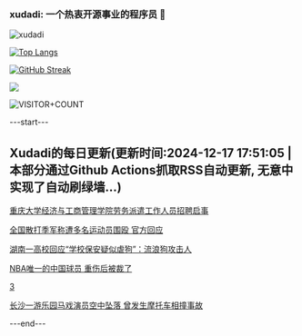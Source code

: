 ### xudadi: 一个热衷开源事业的程序员 👋

![xudadi](https://github-readme-stats-git-masterorgs-github-readme-stats-team.vercel.app/api?username=xudadi)

[![Top Langs](https://github-readme-stats.vercel.app/api/top-langs/?username=xudadi)](https://github.com/anuraghazra/github-readme-stats)

[![GitHub Streak](https://streak-stats.demolab.com?user=xudadi&locale=zh_Hans)](https://git.io/streak-stats)

![](https://raw.githubusercontent.com/xudadi/xudadi/main/assets/github-contribution-grid-snake.svg)

![VISITOR+COUNT](https://komarev.com/ghpvc/?username=xudadi&label=VISITOR+COUNT)


---start---

## Xudadi的每日更新(更新时间:2024-12-17 17:51:05 | 本部分通过Github Actions抓取RSS自动更新, 无意中实现了自动刷绿墙...)

[重庆大学经济与工商管理学院劳务派遣工作人员招聘启事](https://www.gongkaoleida.com/article/2233159)

[全国散打季军称遭多名运动员围殴 官方回应](https://m.163.com/news/article/JJK6N5V8053469LG.html)

[湖南一高校回应“学校保安疑似虐狗”：流浪狗攻击人](https://m.163.com/news/article/JJK2JPVB053469LG.html)

[NBA唯一的中国球员 重伤后被裁了](https://m.163.com/news/article/JJK07JLE0514BE2Q.html)

[3](https://m.163.com/touch/news/sub/domestic)

[长沙一游乐园马戏演员空中坠落 曾发生摩托车相撞事故](https://m.163.com/news/article/JJK02E91053469M5.html)

---end---
